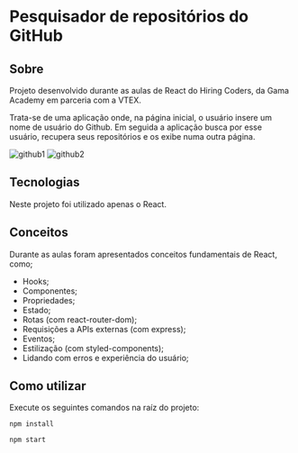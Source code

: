 # Pesquisador de repositórios do GitHub

## Sobre
Projeto desenvolvido durante as aulas de React do Hiring Coders, da Gama Academy em parceria com a VTEX.

Trata-se de uma aplicação onde, na página inicial, o usuário insere um nome de usuário do Github. Em seguida a aplicação busca por esse usuário, recupera seus repositórios e os exibe numa outra página.

![github1](https://user-images.githubusercontent.com/86077339/131588703-09761f78-e860-4ae8-98a2-3b3120bbb321.png)
![github2](https://user-images.githubusercontent.com/86077339/131588722-c7ae8687-9b3b-4098-ac35-b3656b00bed6.png)



## Tecnologias

Neste projeto foi utilizado apenas o React.

## Conceitos

Durante as aulas foram apresentados conceitos fundamentais de React, como;

 - Hooks;
 - Componentes;
 - Propriedades;
 - Estado;
 - Rotas (com react-router-dom);
 - Requisições a APIs externas (com express);
 - Eventos;
 - Estilização (com styled-components);
 - Lidando com erros e experiência do usuário;

 ## Como utilizar

 Execute os seguintes comandos na raíz do projeto:

 ```npm install```
 
```npm start```
